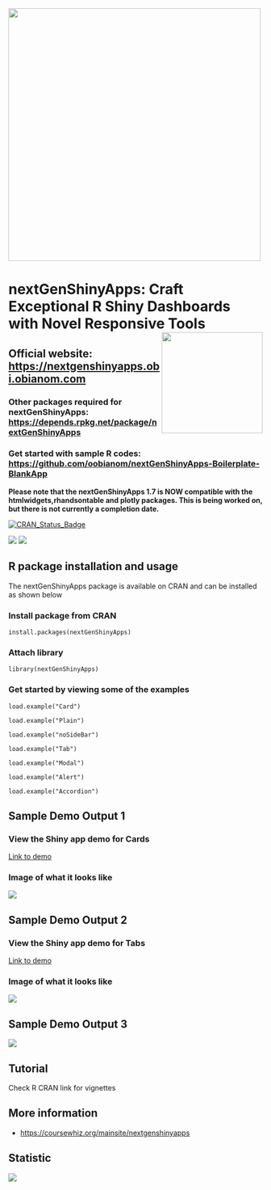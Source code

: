 <img src="https://nextgenshinyapps.obi.obianom.com/adslogo2.png" width = "500">

# nextGenShinyApps: Craft Exceptional R Shiny Dashboards with Novel Responsive Tools <img src="https://coursewhiz.org/shinyappsampleso/hex-nextGenShinyApps.png" width="200" align="right" >
## Official website: https://nextgenshinyapps.obi.obianom.com
### Other packages required for nextGenShinyApps: https://depends.rpkg.net/package/nextGenShinyApps

### Get started with sample R codes: <br>https://github.com/oobianom/nextGenShinyApps-Boilerplate-BlankApp

__Please note that the nextGenShinyApps 1.7 is NOW compatible with the htmlwidgets,rhandsontable and plotly packages. This is being worked on, but there is not currently a completion date.__

[![CRAN\_Status\_Badge](https://www.r-pkg.org/badges/version/nextGenShinyApps)](https://cran.r-project.org/package=nextGenShinyApps)

![](https://nextgenshinyapps.obi.obianom.com/nextgenshinyapp-3.png)
![](https://nextgenshinyapps.obi.obianom.com/designs/card-design.png)



## R package installation and usage
The nextGenShinyApps package is available on CRAN and can be installed as shown below

### Install package from CRAN

`install.packages(nextGenShinyApps)`

### Attach library 

`library(nextGenShinyApps)`



### Get started by viewing some of the examples

`load.example("Card")`

`load.example("Plain")`

`load.example("noSideBar")`

`load.example("Tab")`

`load.example("Modal")`

`load.example("Alert")`

`load.example("Accordion")`


## Sample Demo Output 1

### View the Shiny app demo for Cards

[Link to demo](https://r2apps.shinyapps.io/nextgenshinyapps-card/)

### Image of what it looks like

![](https://nextgenshinyapps.obi.obianom.com/nextgenshinyapps.png)

## Sample Demo Output 2

### View the Shiny app demo for Tabs

[Link to demo](https://r2apps.shinyapps.io/nextgenshinyapps-tab/)

### Image of what it looks like

![](https://nextgenshinyapps.obi.obianom.com/nextgenshinyapps3.png)

## Sample Demo Output 3

![](https://nextgenshinyapps.obi.obianom.com/nextgenshinyapps1.png)


## Tutorial

Check R CRAN link for vignettes
 
## More information
 
 - https://coursewhiz.org/mainsite/nextgenshinyapps

## Statistic

[![](https://cranlogs.r-pkg.org/badges/nextGenShinyApps)](https://cran.r-project.org/package=nextGenShinyApps)



